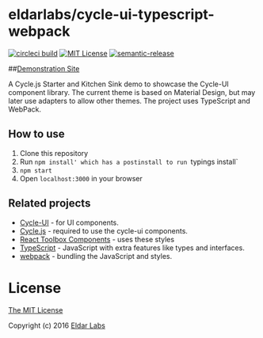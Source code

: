 eldarlabs/cycle-ui-typescript-webpack
====
[![circleci build](https://circleci.com/gh/eldarlabs/cycle-ui-typescript-webpack.svg?style=shield)](https://circleci.com/gh/eldarlabs/cycle-ui-typescript-webpack)
[![MIT License](https://img.shields.io/npm/l/starwars-names.svg)](https://raw.githubusercontent.com/eldarlabs/cycle-ui-typescript-webpack/master/LICENSE)
[![semantic-release](https://img.shields.io/badge/%20%20%F0%9F%93%A6%F0%9F%9A%80-semantic--release-e10079.svg)](https://github.com/semantic-release/semantic-release)

##[Demonstration Site](http://eldarlabs.github.io/cycle-ui-typescript-webpack/)

A Cycle.js Starter and Kitchen Sink demo to showcase the Cycle-UI component library. The current theme is based on Material Design, but may later use adapters to allow other themes. The project uses TypeScript and WebPack.

How to use
----------

  1. Clone this repository
  2. Run `npm install' which has a postinstall to run `typings install`
  4. `npm start`
  5. Open `localhost:3000` in your browser


Related projects
----------------

- [Cycle-UI](https://github.com/eldarlabs/cycle-ui) - for UI components.
- [Cycle.js](http://cycle.js.org) - required to use the cycle-ui components.
- [React Toolbox Components](http://react-toolbox.com/#/components) - uses these styles
- [TypeScript](http://www.typescriptlang.org/) - JavaScript with extra features like types and interfaces.
- [webpack](http://webpack.github.io/docs/what-is-webpack.html) - bundling the JavaScript and styles.

License
=======

[The MIT License](https://raw.githubusercontent.com/eldarlabs/cycle-ui-typescript-webpack/master/LICENSE)

Copyright (c) 2016 [Eldar Labs](https://eldarlabs.com)
